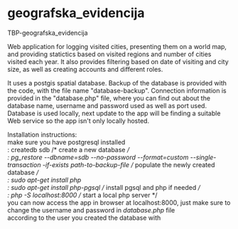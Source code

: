 # geografska_evidencija
TBP-geografska_evidencija

Web application for logging visited cities, presenting them on a world map, and providing
statictics based on visited regions and number of cities visited each year. It also provides 
filtering based on date of visiting and city size, as well as creating accounts and different roles. 

It uses a postgis spatial database. Backup of the database is provided with the code, 
with the file name "database-backup". Connection information is provided in the 
"database.php" file, where you can find out about the database name, username and 
password used as well as port used. Database is used locally, next update to the app
will be finding a suitable Web service so the app isn't only locally hosted. 

Installation instructions:<br>
make sure you have postgresql installed<br>
: createdb sdb /* create a new database */<br>
: pg_restore --dbname=sdb --no-password --format=custom --single-transaction -if-exists *path-to-backup-file* /* populate the newly created database */<br>
: sudo apt-get install php<br>
: sudo apt-get install php-pgsql /* install pgsql and php if needed */<br>
: php -S localhost:8000 /* start a local php server */<br>
you can now access the app in browser at localhost:8000, just make sure to change the username and password in *database.php* file<br>
according to the user you created the database with<br>
